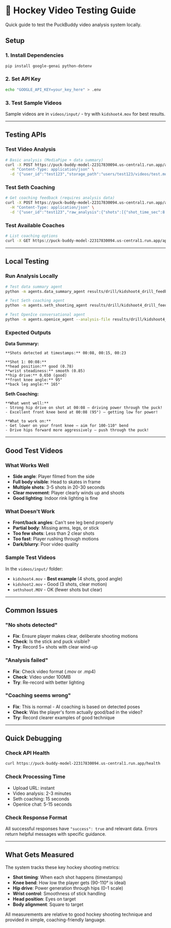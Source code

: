 # 🏒 Hockey Video Testing Guide

Quick guide to test the PuckBuddy video analysis system locally.

## Setup

### 1. Install Dependencies
```bash
pip install google-genai python-dotenv
```

### 2. Set API Key
```bash
echo "GOOGLE_API_KEY=your_key_here" > .env
```

### 3. Test Sample Videos
Sample videos are in `videos/input/` - try with `kidshoot4.mov` for best results.

---

## Testing APIs

### Test Video Analysis
```bash
# Basic analysis (MediaPipe + data summary)
curl -X POST https://puck-buddy-model-22317830094.us-central1.run.app/api/analyze-video \
  -H "Content-Type: application/json" \
  -d '{"user_id":"test123","storage_path":"users/test123/videos/test.mov"}'
```

### Test Seth Coaching
```bash
# Get coaching feedback (requires analysis data)
curl -X POST https://puck-buddy-model-22317830094.us-central1.run.app/api/coach/seth \
  -H "Content-Type: application/json" \
  -d '{"user_id":"test123","raw_analysis":{"shots":[{"shot_time_sec":8.2,"knee_bend_min_deg":95}]}}'
```

### Test Available Coaches
```bash
# List coaching options
curl -X GET https://puck-buddy-model-22317830094.us-central1.run.app/api/coaches
```

---

## Local Testing

### Run Analysis Locally
```bash
# Test data summary agent
python -m agents.data_summary_agent results/drill/kidshoot4_drill_feedback.json

# Test Seth coaching agent  
python -m agents.seth_shooting_agent results/drill/kidshoot4_drill_feedback.json

# Test OpenIce conversational agent
python -m agents.openice_agent --analysis-file results/drill/kidshoot4_drill_feedback.json --question "How can I improve my shot?"
```

### Expected Outputs

**Data Summary:**
```
**Shots detected at timestamps:** 00:08, 00:15, 00:23

**Shot 1: 00:08:**
**head position:** good (0.78)
**wrist steadiness:** smooth (0.85)
**hip drive:** 0.650 (good)
**front knee angle:** 95°
**back leg angle:** 165°
```

**Seth Coaching:**
```
**What went well:**
- Strong hip drive on shot at 00:08 — driving power through the puck!
- Excellent front knee bend at 00:08 (95°) — getting low for power!

**What to work on:**
- Get lower on your front knee — aim for 100-110° bend
- Drive hips forward more aggressively — push through the puck!
```

---

## Good Test Videos

### What Works Well
- **Side angle**: Player filmed from the side
- **Full body visible**: Head to skates in frame
- **Multiple shots**: 3-5 shots in 20-30 seconds
- **Clear movement**: Player clearly winds up and shoots
- **Good lighting**: Indoor rink lighting is fine

### What Doesn't Work
- **Front/back angles**: Can't see leg bend properly
- **Partial body**: Missing arms, legs, or stick
- **Too few shots**: Less than 2 clear shots
- **Too fast**: Player rushing through motions
- **Dark/blurry**: Poor video quality

### Sample Test Videos
In the `videos/input/` folder:
- `kidshoot4.mov` - **Best example** (4 shots, good angle)
- `kidshoot2.mov` - Good (3 shots, clear motion)
- `sethshoot.MOV` - OK (fewer shots but clear)

---

## Common Issues

### "No shots detected"
- **Fix**: Ensure player makes clear, deliberate shooting motions
- **Check**: Is the stick and puck visible?
- **Try**: Record 5+ shots with clear wind-up

### "Analysis failed"
- **Fix**: Check video format (.mov or .mp4)
- **Check**: Video under 100MB
- **Try**: Re-record with better lighting

### "Coaching seems wrong"
- **Fix**: This is normal - AI coaching is based on detected poses
- **Check**: Was the player's form actually good/bad in the video?
- **Try**: Record clearer examples of good technique

---

## Quick Debugging

### Check API Health
```bash
curl https://puck-buddy-model-22317830094.us-central1.run.app/health
```

### Check Processing Time
- Upload URL: instant
- Video analysis: 2-3 minutes
- Seth coaching: 15 seconds
- OpenIce chat: 5-15 seconds

### Check Response Format
All successful responses have `"success": true` and relevant data. Errors return helpful messages with specific guidance.

---

## What Gets Measured

The system tracks these key hockey shooting metrics:

- **Shot timing**: When each shot happens (timestamps)
- **Knee bend**: How low the player gets (90-110° is ideal)
- **Hip drive**: Power generation through hips (0-1 scale)
- **Wrist control**: Smoothness of stick handling
- **Head position**: Eyes on target
- **Body alignment**: Square to target

All measurements are relative to good hockey shooting technique and provided in simple, coaching-friendly language.